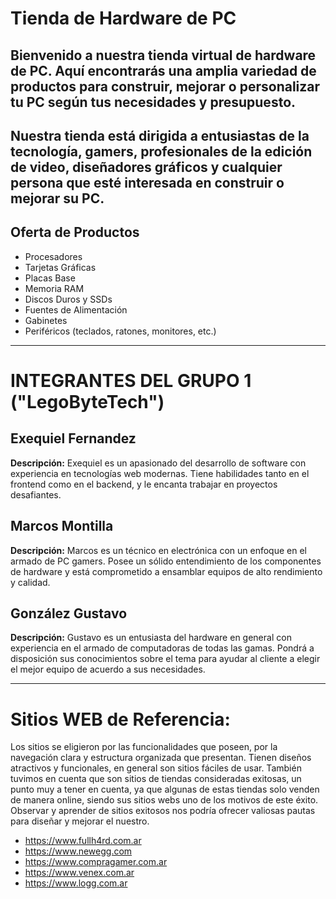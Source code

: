 # Tienda de Hardware de PC

Bienvenido a nuestra tienda virtual de hardware de PC. Aquí encontrarás una amplia variedad de productos para construir, mejorar o personalizar tu PC según tus necesidades y presupuesto.
-----------------------------------------------------------------------------------------------------
Nuestra tienda está dirigida a entusiastas de la tecnología, gamers, profesionales de la edición de video, diseñadores gráficos y cualquier persona que esté interesada en construir o mejorar su PC.
-----------------------------------------------------------------------------------------------------
## Oferta de Productos

- Procesadores
- Tarjetas Gráficas
- Placas Base
- Memoria RAM
- Discos Duros y SSDs
- Fuentes de Alimentación
- Gabinetes
- Periféricos (teclados, ratones, monitores, etc.)

-----------------------------------------------------------------------------------------------------

# INTEGRANTES DEL GRUPO 1 ("LegoByteTech")

## Exequiel Fernandez

**Descripción:** Exequiel es un apasionado del desarrollo de software con experiencia en tecnologías web modernas. Tiene habilidades tanto en el frontend como en el backend, y le encanta trabajar en proyectos desafiantes.

## Marcos Montilla

**Descripción:** Marcos es un técnico en electrónica con un enfoque en el armado de PC gamers. Posee un sólido entendimiento de los componentes de hardware y está comprometido a ensamblar equipos de alto rendimiento y calidad.

## González Gustavo

**Descripción:** Gustavo es un entusiasta del hardware en general con experiencia en el armado de computadoras de todas las gamas. Pondrá a disposición sus conocimientos sobre el tema para ayudar al cliente a elegir el mejor equipo de acuerdo a sus necesidades.

-----------------------------------------------------------------------------------------------------

# Sitios WEB de Referencia:

Los sitios se eligieron por las funcionalidades que poseen, por la navegación clara y estructura organizada que presentan. Tienen diseños atractivos y funcionales, en general son sitios fáciles de usar. También tuvimos en cuenta que son sitios de tiendas consideradas exitosas, un punto muy a tener en cuenta, ya que algunas de estas tiendas solo venden de manera online, siendo sus sitios webs uno de los motivos de este éxito. Observar y aprender de sitios exitosos nos podría ofrecer valiosas pautas para diseñar y mejorar el nuestro.

- https://www.fullh4rd.com.ar
- https://www.newegg.com
- https://www.compragamer.com.ar
- https://www.venex.com.ar
- https://www.logg.com.ar

